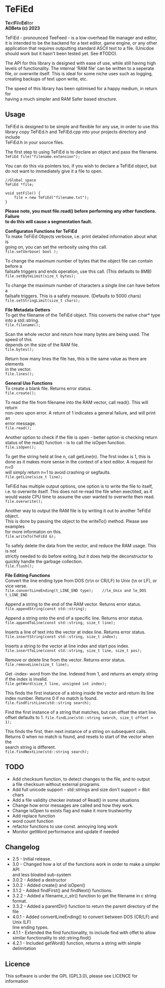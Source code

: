 # TeFiEd
**Te**xt**Fi**le**Ed**itor  
<b>ADBeta (c) 2023</b>  

TeFiEd - pronounced TeeFeed - is a low-overhead file manager and editor,  
it is intended to be the backend for a text editor, game engine, or any other  
application that requires outputting standard ASCII text to a file. (Unicdoe  
should work but it hasn't been tested yet. See #TODO).  

The API for this library is designed with ease of use, while still having high  
levels of functionality. The internal 'RAM file' can be written to a seperate  
file, or overwrite itself. This is ideal for some niche uses such as logging,  
creating backups of text upon write, etc.  

The speed of this library has been optimised for a happy medium, in return for  
having a much simpler and RAM Safer <vector> based structure.  

## Usage
TeFiEd is designed to be simple and flexible for any use, in order to use this  
library copy TeFiEd.h and TeFiEd.cpp into your projects directory and include  
TeFiEd.h in your source files.  

The first step to using TeFiEd is to declare an object and pass the filename.  
`TeFiEd file("filename.extension");`  

You can do this via pointers too, if you wish to declare a TeFiEd object, but  
do not want to immediately give it a file to open.  
```
//Global space
TeFiEd *file;

void setFile() {
	file = new TeFiEd("filename.txt");
}
```

<b>Please note, you must file.read() before performing any other functions. Failure  
to do this will cause a segmentation fault.</b>  
	
<b>Configuraton Functions for TeFiEd</b>  
To make TeFiEd Objects verbose, i.e. print detailed information about what is  
going on, you can set the verbosity using this call.  
`file.setVerbose( bool );`  
	
To change the maximum number of bytes that the object file can contain before a  
failsafe triggers and ends operation, use this call. (This defaults to 8MB)  
`file.setByteLimit(size_t bytes);`  

To change the maximum number of characters a single line can have before a  
failsafe triggers. This is a safety measure. (Defaults to 5000 chars)  
`file.setStringLimit(size_t chars);`  

<b>File Metadata Getters</b>  
To get the filename of the TeFiEd object. This converts the native char* type  
into a std::string.  
`file.filename();`  

Scan the whole vector and return how many bytes are being used. The speed of this  
depends on the size of the RAM file.  
`file.bytes();`  

Return how many lines the file has, this is the same value as there are elements  
in the vector.  
`file.lines();`  

<b>General Use Functions</b>  
To create a blank file. Returns error status.  
`file.create();`  

To read the file from filename into the RAM vector, call read(). This will return  
non-zero upon error. A return of 1 indicates a general failure, and will print an  
error message.  
`file.read();`  

Another option to check if the file is open - better option is checking return  
status of the read() function - is to call the isOpen function.  
`file.isOpen();`  

To get the string held at line n, call getLine(n). The first index is 1, this is  
done as it makes more sense in the context of a text editor. A request for n=0  
will simply return n=1 to avoid crashing or segfaults.  
`file.getLine(size_t line);`  

TeFiEd has multiple output options, one option is to write the file to itself,  
i.e. to overwrite itself. This does not re-read the file when exectited, as it  
would waste CPU time to assume the user wanted to overwrite then read.  
`file.overwrite();`  

Another way to output the RAM file is by writing it out to another TeFiEd object.  
This is done by passing the object to the writeTo() method. Please see examples  
for more informaton on this.  
`file.writeTo(TeFiEd &);`  
	
To safely delete the data from the vector, and reduce the RAM usage. This is not  
strictly needed to do before exiting, but it does help the deconstructor to  
quickly handle the garbage collection.  
`file.flush();`  
	
<b>File Editing Functions</b>  
Convert the line ending type from DOS (\r\n or CR/LF) to Unix (\n or LF), or  
vice verse.  
`file.convertLineEnding(t_LINE_END type);    //le_Unix and le_DOS t_LINE_END`

Append a string to the end of the RAM vector. Returns error status.  
`file.appendString(const std::string);`  

Append a string onto the end of a specific line. Returns error status.  
`file.appendToLine(const std::string, size_t line);`  
	
Inserts a line of text into the vector at index line. Returns error status.  
`file.insertString(const std::string, size_t index);`  
	
Inserts a string to the vector at line index and start pos index.  
`file.insertToLine(const std::string, size_t line, size_t pos);`  

Remove or delete line from the vector. Returns error status.  
`file.removeLine(size_t line);`  

Get -index- word from the line. Indexed from 1, and returns an empty string  
if the index is invalid.  
`file.getWord(size_t line, unsigned int index);`  

This finds the first instance of a string inside the vector and return its line  
index number. Returns 0 if no match is found.  
`file.findFirstLine(std::string search);`  

Find the first instance of a string that matches, but can offset the start line.  
offset defaults to 1.
`file.findLine(std::string search, size_t offset = 1);`  

This finds the first, then next instance of a string on subsequent calls.  
Returns 0 when no match is found, and resets to start of the vector when the  
search string is different.  
`file.findNextLine(std::string search);`  
	
## TODO
* Add checksum function, to detect changes to the file, and to output  
a file checksum without external programs.
* Add full unicode support - std::strings and size don't support > 8bit chars
* Add a file validity checker instead of Read() in some situations
* Change how error messages are called and how they work.
* Change isOpen to exists flag and make it more trustworthy
* Add replace function
* word count function
* refactor functions to use const. annoying long work
* Monitor getWord performance and update if needed

## Changelog
* 2.5 - Initial release.
* 3.0 - Changed how a lot of the functions work in order to make a simpler API  
and less bloated sub-system
* 3.0.2 - Added a destructor
* 3.0.2 - Added create() and isOpen()
* 3.1.2 - Added findFirst() and findNext() functions.
* 3.2.2 - Added a filename_c_str() function to get the filename in c string format.  
* 3.3.2 - Added a parentDir() function to return the parent directory of the file  
* 4.0.1 - Added convertLineEnding() to convert between DOS (CR/LF) and Unix (LF)  
line ending types.
* 4.1.1 - Extended the find functionality, to include find with offet to allow  
similar functionality to std::string.find() 
* 4.2.1 - Included getWord() function, returns a string with simple delimitation

## Licence
This software is under the GPL (GPL3.0), please see LICENCE for information  
